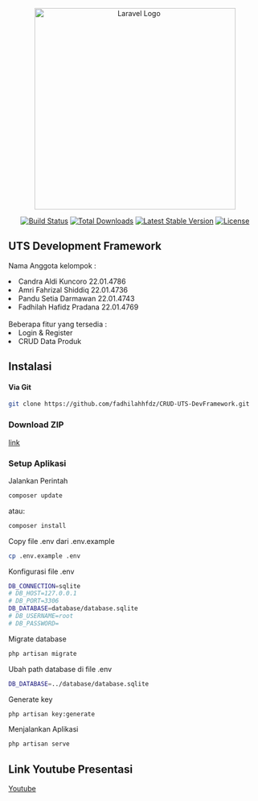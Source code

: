 <p align="center"><a href="https://laravel.com" target="_blank"><img src="https://raw.githubusercontent.com/laravel/art/master/logo-lockup/5%20SVG/2%20CMYK/1%20Full%20Color/laravel-logolockup-cmyk-red.svg" width="400" alt="Laravel Logo"></a></p>

<p align="center">
<a href="https://github.com/laravel/framework/actions"><img src="https://github.com/laravel/framework/workflows/tests/badge.svg" alt="Build Status"></a>
<a href="https://packagist.org/packages/laravel/framework"><img src="https://img.shields.io/packagist/dt/laravel/framework" alt="Total Downloads"></a>
<a href="https://packagist.org/packages/laravel/framework"><img src="https://img.shields.io/packagist/v/laravel/framework" alt="Latest Stable Version"></a>
<a href="https://packagist.org/packages/laravel/framework"><img src="https://img.shields.io/packagist/l/laravel/framework" alt="License"></a>
</p>

## UTS Development Framework

Nama Anggota kelompok :
<li>Candra Aldi Kuncoro      22.01.4786</li>
<li>Amri Fahrizal Shiddiq    22.01.4736</li>
<li>Pandu Setia Darmawan     22.01.4743</li>
<li>Fadhilah Hafidz Pradana  22.01.4769</li>
<br>
Beberapa fitur yang tersedia :
<li>Login & Register</li>
<li>CRUD Data Produk</li>

## Instalasi
#### Via Git
```bash
git clone https://github.com/fadhilahhfdz/CRUD-UTS-DevFramework.git
```

### Download ZIP
[link](https://github.com/fadhilahhfdz/CRUD-UTS-DevFramework/archive/refs/heads/main.zip)

### Setup Aplikasi
Jalankan Perintah
```bash
composer update
```
atau:
```bash
composer install
```
Copy file .env dari .env.example
```bash
cp .env.example .env
```
Konfigurasi file .env
```bash
DB_CONNECTION=sqlite
# DB_HOST=127.0.0.1
# DB_PORT=3306
DB_DATABASE=database/database.sqlite
# DB_USERNAME=root
# DB_PASSWORD=
```
Migrate database
```bash
php artisan migrate
```
Ubah path database di file .env
```bash
DB_DATABASE=../database/database.sqlite
```
Generate key
```bash
php artisan key:generate
```
Menjalankan Aplikasi
```bash
php artisan serve
```

## Link Youtube Presentasi
[Youtube](https://youtu.be/zr1cbLSV_hE?si=2DiYho1hWKuVuO2Z)
